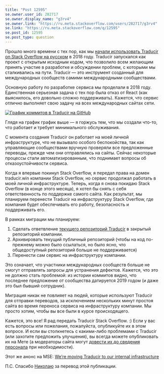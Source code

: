 ```yaml
---
title: "Post 12595"
se.owner.user_id: 282717
se.owner.display_name: "g3rv4"
se.owner.link: "https://ru.meta.stackoverflow.com/users/282717/g3rv4"
se.link: "https://ru.meta.stackoverflow.com/q/12595"
se.post_id: 12595
se.post_type: question
---
```

<p>Прошло много времени с тех пор, как мы <a href="https://ru.meta.stackoverflow.com/q/8188/6">начали использовать Traducir on Stack Overflow на русском</a> в 2018 году. Traducir запускался как проект с открытым исходным кодом, что позволило всем желающим принять участие в разработке и обсуждении проблем, с которыми мы сталкивались на пути. Traducir — это инструмент созданный для  международных сообществ самими международными сообществами.</p>
<p>Основную работу по разработке сервиса мы проделали в 2018 году. Единственная серьезная задача с тех пор была отказ от React (как выяснилось, его довольно сложно поддерживать). Кажется, что сервис отлично выполняет свою задачу на всех международных сайтах сети.</p>
<p><a href="https://i.stack.imgur.com/nVS5o.png" rel="nofollow noreferrer"><img src="https://i.stack.imgur.com/nVS5o.png" alt="График коммитов в Traducir на GitHub" /></a></p>
<p>Глядя на график график выше — я горжусь тем, что мы создали что-то, что работает и требует минимального обслуживания.</p>
<p>С момента создания Traducir он работает на моей личной инфраструктуре, что не вызывало особого беспокойства, так как управляющие сообществами вручную проверяли все предложенные переводы, прежде чем они отправлялись на сайты. Сейчас некоторые процессы стали автоматизированным, что поднимает вопросы об отказоустойчивости сервиса.</p>
<p>Когда я впервые покинул Stack Overflow, я передал права на домен traducir.win компании Stack Overflow, но сервис продолжал работать в моей личной инфраструктуре. Теперь, когда я снова покидаю Stack Overflow (в конце этого месяца), я хотел бы снять с себя ответственность по поддержке самого сайта. Как результат, мы планируем перенести Traducir на инфраструктуру Stack Overflow, где компания будет обеспечивать его работу, безопасность и поддерживать его.</p>
<p>В рамках миграции мы планируем:</p>
<ol>
<li>Сделать ответвление <a href="https://github.com/g3rv4/Traducir" rel="nofollow noreferrer">текущего репозиторий Traducir</a> в закрытый репозиторий компании.</li>
<li>Архивировать текущий публичный репозиторий (чтобы на код по-прежнему можно было ссылаться, но было ясно, что общедоступный репозиторий больше не поддерживается)</li>
<li>Перенести сам сервис на инфраструктуру компании.</li>
</ol>
<p>Это означает, что участники международных сообществ больше не смогут отправлять запросы для устранения дефектов. Кажется, что это не должно стать проблемой: из истории коммитов видно, что последнее предложение от сообщества датируется 2019 годом (и даже это был бывший сотрудник).</p>
<p>Миграция никак не повлияет на людей, которые используют Traducir для отправки переводов, за исключением нескольких минут простоя сайта во время переноса сервиса на инфраструктуру компании. Мы просто хотим, чтобы вы все были в курсе происходящего.</p>
<p>Кажется, это все! Я рад передать Traducir Stack Overflow. :) Если у вас есть вопросы или пожелания, пожалуйста, опубликуйте их в этом вопросе. И если вы столкнетесь с какими-либо проблемами с Traducir (или захотите предложить улучшения), вы всегда можете опубликовать их на Мете (а модераторы сайта могут <a href="https://meta.stackexchange.com/q/348642/238921">довести их до сведения персонала</a> при необходимости).</p>
<p>Этот же анонс на MSE: <a href="https://meta.stackexchange.com/q/388400/339911">We’re moving Traducir to our internal infrastructure</a></p>
<p>П.С. Спасибо <a href="https://ru.meta.stackoverflow.com/users/6/nicolas-chabanovsky">Николаю</a> за перевод этой публикации.</p>
